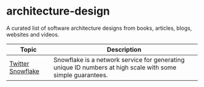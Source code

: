 # architecture-design
A curated list of software architecture designs from books, articles, blogs, websites and videos.

| Topic | Description |
| ------|-------------|
| [Twitter Snowflake](https://blog.twitter.com/engineering/en_us/a/2010/announcing-snowflake)| Snowflake is a network service for generating unique ID numbers at high scale with some simple guarantees.|
